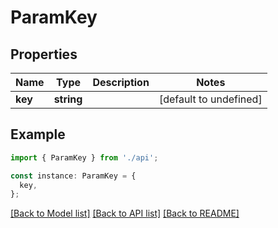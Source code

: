 # ParamKey

## Properties

| Name    | Type       | Description | Notes                  |
| ------- | ---------- | ----------- | ---------------------- |
| **key** | **string** |             | [default to undefined] |

## Example

```typescript
import { ParamKey } from './api';

const instance: ParamKey = {
  key,
};
```

[[Back to Model list]](../README.md#documentation-for-models) [[Back to API list]](../README.md#documentation-for-api-endpoints) [[Back to README]](../README.md)
